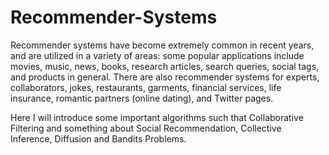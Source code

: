 # Recommender-Systems

Recommender systems have become extremely common in recent years, and are utilized in a variety of areas: some popular 
applications include movies, music, news, books, research articles, search queries, social tags, and products in general. 
There are also recommender systems for experts, collaborators, jokes, restaurants, garments, financial services, life 
insurance, romantic partners (online dating), and Twitter pages.

Here I will introduce some important algorithms such that Collaborative Filtering and something about Social Recommendation, Collective Inference, Diffusion and Bandits Problems.
